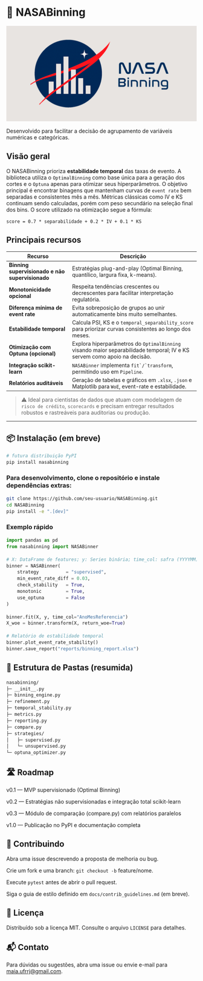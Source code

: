 # 🚀 NASABinning

<p align="center">
  <img src="./imgs/social_preview.png" alt="NASABinning Banner" width="600"/>
</p>

Desenvolvido para facilitar a decisão de agrupamento de variáveis numéricas e categóricas.

## Visão geral

O NASABinning prioriza **estabilidade temporal** das taxas de evento. A biblioteca
utiliza o `OptimalBinning` como base única para a geração dos cortes e o
`Optuna` apenas para otimizar seus hiperparâmetros. O objetivo principal é
encontrar binagens que mantenham curvas de `event rate` bem separadas e
consistentes mês a mês. Métricas clássicas como IV e KS continuam sendo
calculadas, porém com peso secundário na seleção final dos bins.
O score utilizado na otimização segue a fórmula:

```
score = 0.7 * separabilidade + 0.2 * IV + 0.1 * KS
```

## Principais recursos

| Recurso | Descrição |
|---------|-----------|
| **Binning supervisionado e não supervisionado** | Estratégias plug-and-play (Optimal Binning, quantílico, largura fixa, k-means). |
| **Monotonicidade opcional** | Respeita tendências crescentes ou decrescentes para facilitar interpretação regulatória. |
| **Diferença mínima de **event rate**** | Evita sobreposição de grupos ao unir automaticamente bins muito semelhantes. |
| **Estabilidade temporal** | Calcula PSI, KS e o `temporal_separability_score` para priorizar curvas consistentes ao longo dos meses. |
| **Otimização com Optuna (opcional)** | Explora hiperparâmetros do `OptimalBinning` visando maior separabilidade temporal; IV e KS servem como apoio na decisão. |
| **Integração scikit-learn** | `NASABinner` implementa ``fit`/`transform``, permitindo uso em `Pipeline`. |
| **Relatórios auditáveis** | Geração de tabelas e gráficos em `.xlsx`, `.json` e Matplotlib para `WoE`, event-rate e estabilidade. |


> ⚠️ Ideal para cientistas de dados que atuam com modelagem de `risco de crédito`, `scorecards` e precisam entregar resultados robustos e rastreáveis para auditorias ou produção.

---



## 📦 Instalação (em breve)

```bash
# futura distribuição PyPI
pip install nasabinning 
```


### Para desenvolvimento, clone o repositório e instale dependências extras:
```bash
git clone https://github.com/seu-usuario/NASABinning.git
cd NASABinning
pip install -e ".[dev]"
```

### Exemplo rápido
```python
import pandas as pd
from nasabinning import NASABinner

# X: DataFrame de features; y: Series binária; time_col: safra (YYYYMM)
binner = NASABinner(
    strategy          = "supervised",
    min_event_rate_diff = 0.03,
    check_stability   = True,
    monotonic         = True,
    use_optuna        = False
)

binner.fit(X, y, time_col="AnoMesReferencia")
X_woe = binner.transform(X, return_woe=True)

# Relatório de estabilidade temporal
binner.plot_event_rate_stability()
binner.save_report("reports/binning_report.xlsx")
```

## 📁 Estrutura de Pastas (resumida)
```bash
nasabinning/
├─ __init__.py
├─ binning_engine.py
├─ refinement.py
├─ temporal_stability.py
├─ metrics.py
├─ reporting.py
├─ compare.py
├─ strategies/
│   ├─ supervised.py
│   └─ unsupervised.py
└─ optuna_optimizer.py
```


## 🛣️ Roadmap

v0.1 — MVP supervisionado (Optimal Binning)

v0.2 — Estratégias não supervisionadas e integração total scikit-learn

v0.3 — Módulo de comparação (compare.py) com relatórios paralelos

v1.0 — Publicação no PyPI e documentação completa

## 🤝 Contribuindo
Abra uma issue descrevendo a proposta de melhoria ou bug.

Crie um fork e uma branch: `git checkout -b` feature/nome.

Execute `pytest` antes de abrir o pull request.

Siga o guia de estilo definido em `docs/contrib_guidelines.md` (em breve).

## 📄 Licença
Distribuído sob a licença MIT. Consulte o arquivo `LICENSE` para detalhes.


## 📬 Contato
Para dúvidas ou sugestões, abra uma issue ou envie e-mail para [maia.ufrrj@gmail.com](mailto:maia.ufrrj@gmail.com).